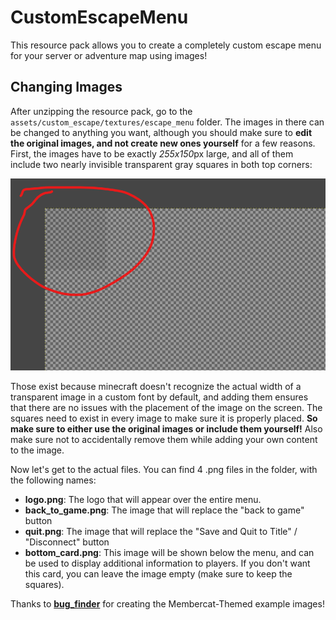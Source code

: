 # CustomEscapeMenu
This resource pack allows you to create a completely custom escape menu for your server or adventure map using images!

## Changing Images
After unzipping the resource pack, go to the `assets/custom_escape/textures/escape_menu` folder.
The images in there can be changed to anything you want, although you should make sure to **edit the original images, and not create new ones yourself** for a few reasons. First, the images have to be exactly *255x150*px large, and all of them include two nearly invisible transparent gray squares in both top corners:

![Image of the square](square.png)

Those exist because minecraft doesn't recognize the actual width of a transparent image in a custom font by default, and adding them ensures that there are no issues with the placement of the image on the screen. The squares need to exist in every image to make sure it is properly placed. **So make sure to either use the original images or include them yourself!** Also make sure not to accidentally remove them while adding your own content to the image.

Now let's get to the actual files. You can find 4 .png files in the folder, with the following names:
- **logo.png**: The logo that will appear over the entire menu.
- **back_to_game.png**: The image that will replace the "back to game" button
- **quit.png**: The image that will replace the "Save and Quit to Title" / "Disconnect" button
- **bottom_card.png**: This image will be shown below the menu, and can be used to display additional information to players. If you don't want this card, you can leave the image empty (make sure to keep the squares).

Thanks to [**bug_finder**](https://github.com/BugFinderMC) for creating the Membercat-Themed example images!
